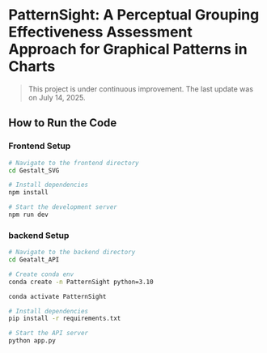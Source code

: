 # PatternSight: A Perceptual Grouping Effectiveness Assessment Approach for Graphical Patterns in Charts
> This project is under continuous improvement. The last update was on July 14, 2025.
## How to Run the Code

### Frontend Setup

```bash
# Navigate to the frontend directory
cd Gestalt_SVG

# Install dependencies
npm install

# Start the development server
npm run dev
```

### backend Setup
```bash
# Navigate to the backend directory
cd Geatalt_API

# Create conda env
conda create -n PatternSight python=3.10

conda activate PatternSight

# Install dependencies
pip install -r requirements.txt

# Start the API server
python app.py
```
